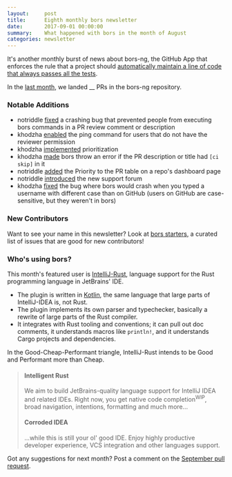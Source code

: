 ```yaml
---
layout:     post
title:      Eighth monthly bors newsletter
date:       2017-09-01 00:00:00
summary:    What happened with bors in the month of August
categories: newsletter
---
```


It's another monthly burst of news about bors-ng,
the GitHub App that enforces the rule that a project should
[automatically maintain a line of code that always passes all the tests](http://graydon2.dreamwidth.org/1597.html).

In the [last month](https://github.com/bors-ng/bors-ng/pulls?utf8=%E2%9C%93&q=is%3Apr%20is%3Aclosed%20closed%3A2017-08-01..2017-08-31),
we landed __ PRs in the bors-ng repository.


### Notable Additions

* notriddle [fixed](https://github.com/bors-ng/bors-ng/pull/249) a crashing bug that prevented people from executing bors commands in a PR review comment or description
* khodzha [enabled](https://github.com/bors-ng/bors-ng/pull/262) the ping command for users that do not have the reviewer permission
* khodzha [implemented](https://github.com/bors-ng/bors-ng/pull/258) prioritization
* khodzha [made](https://github.com/bors-ng/bors-ng/pull/265) bors throw an error if the PR description or title had `[ci skip]` in it
* notriddle [added](https://github.com/bors-ng/bors-ng/pull/268) the Priority to the PR table on a repo's dashboard page
* notriddle [introduced](https://forum.bors.tech/) the new support forum
* khodzha [fixed](https://github.com/bors-ng/bors-ng/pull/273) the bug where bors would crash when you typed a username with different case than on GitHub (users on GitHub are case-sensitive, but they weren't in bors)


### New Contributors

<!-- No new contributors this month. 😐 -->

Want to see your name in this newsletter? Look at [bors starters](https://bors.tech/starters/), a curated list of issues that are good for new contributors!


### Who's using bors?

This month's featured user is [IntelliJ-Rust], language support for the Rust programming language in JetBrains' IDE.

* The plugin is written in [Kotlin], the same language that large parts of IntelliJ-IDEA is, not Rust.
* The plugin implements its own parser and typechecker, basically a rewrite of large parts of the Rust compiler.
* It integrates with Rust tooling and conventions; it can pull out doc comments, it understands macros like `println!`, and it understands Cargo projects and dependencies.

In the Good-Cheap-Performant triangle, IntelliJ-Rust intends to be Good and Performant more than Cheap.

> #### Intelligent Rust
>
> We aim to build JetBrains-quality language support for IntelliJ IDEA and related IDEs. Right now, you get native code completion<sup title="Work in Progress">WIP</sup>, broad navigation, intentions, formatting and much more...
>
> #### Corroded IDEA
>
> ...while this is still your ol' good IDE. Enjoy highly productive developer experience, VCS integration and other languages support.

[IntelliJ-Rust]: https://intellij-rust.github.io/
[Kotlin]: https://kotlinlang.org/

Got any suggestions for next month?
Post a comment on the [September pull request](https://github.com/bors-ng/bors-ng.github.io/pull/10).
